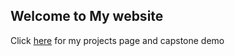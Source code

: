 ## Welcome to My website

Click [here](https://cyquah.github.io/GA-Project-QCY/) for my projects page and capstone demo



